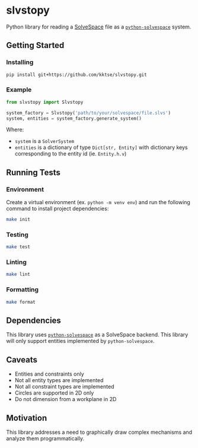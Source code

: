 # slvstopy

Python library for reading a [SolveSpace](https://solvespace.com/index.pl) file as a [`python-solvespace`](https://github.com/KmolYuan/solvespace/tree/python/cython) system.

## Getting Started

### Installing

```bash
pip install git+https://github.com/kktse/slvstopy.git
```

### Example

```python
from slvstopy import Slvstopy

system_factory = Slvstopy('path/to/your/solvespace/file.slvs')
system, entities = system_factory.generate_system()
```

Where:

* `system` is a `SolverSystem`
* `entities` is a dictionary of type `Dict[str, Entity]` with dictionary keys corresponding to the entity id (ie. `Entity.h.v`)

## Running Tests

### Environment

Create a virtual environment (ex. `python -m venv env`) and run the following command to install project dependencies:

```bash
make init
```

### Testing

```bash
make test
```

### Linting

```bash
make lint
```

### Formatting

```bash
make format
```

## Dependencies

This library uses [`python-solvespace`](https://github.com/KmolYuan/solvespace/tree/python/cython) as a SolveSpace backend. This library will only support entities implemented by `python-solvespace`.

## Caveats

* Entities and constraints only
* Not all entity types are implemented
* Not all constraint types are implemented
* Circles are supported in 2D only
* Do not dimension from a workplane in 2D

## Motivation

 This library addresses a need to graphically draw complex mechanisms and analyze them programmatically.
